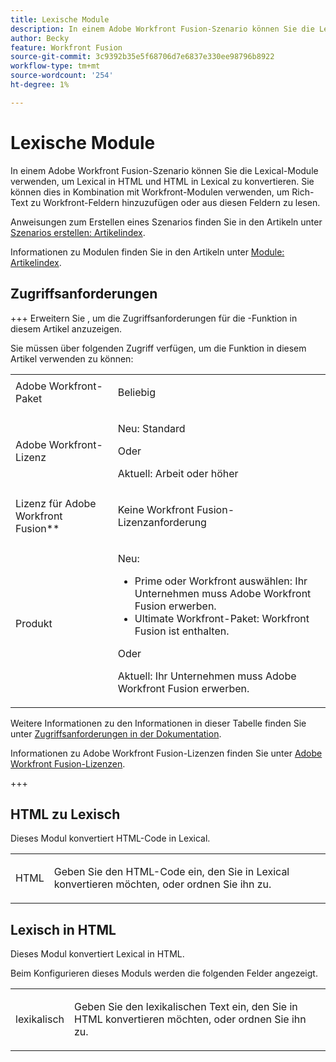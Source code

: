 ```yaml
---
title: Lexische Module
description: In einem Adobe Workfront Fusion-Szenario können Sie die Lexical-Module verwenden, um Lexical in HTML und HTML in Lexical zu konvertieren.
author: Becky
feature: Workfront Fusion
source-git-commit: 3c9392b35e5f68706d7e6837e330ee98796b8922
workflow-type: tm+mt
source-wordcount: '254'
ht-degree: 1%

---
```


# Lexische Module

<!-- ADD REDIRECTS -->

In einem Adobe Workfront Fusion-Szenario können Sie die Lexical-Module verwenden, um Lexical in HTML und HTML in Lexical zu konvertieren.  Sie können dies in Kombination mit Workfront-Modulen verwenden, um Rich-Text zu Workfront-Feldern hinzuzufügen oder aus diesen Feldern zu lesen.

Anweisungen zum Erstellen eines Szenarios finden Sie in den Artikeln unter [Szenarios erstellen: Artikelindex](/help/workfront-fusion/create-scenarios/create-scenarios-toc.md).

Informationen zu Modulen finden Sie in den Artikeln unter [Module: Artikelindex](/help/workfront-fusion/references/modules/modules-toc.md).

## Zugriffsanforderungen

+++ Erweitern Sie , um die Zugriffsanforderungen für die -Funktion in diesem Artikel anzuzeigen.

Sie müssen über folgenden Zugriff verfügen, um die Funktion in diesem Artikel verwenden zu können:

<table style="table-layout:auto">
 <col> 
 <col> 
 <tbody> 
  <tr> 
   <td role="rowheader">Adobe Workfront-Paket</td> 
   <td> <p>Beliebig</p> </td> 
  </tr> 
  <tr data-mc-conditions=""> 
   <td role="rowheader">Adobe Workfront-Lizenz</td> 
   <td> <p>Neu: Standard</p><p>Oder</p><p>Aktuell: Arbeit oder höher</p> </td> 
  </tr> 
  <tr> 
   <td role="rowheader">Lizenz für Adobe Workfront Fusion**</td> 
   <td>
   <p>Keine Workfront Fusion-Lizenzanforderung</p>
   </td> 
  </tr> 
  <tr> 
   <td role="rowheader">Produkt</td> 
   <td>
   <p>Neu:</p> <ul><li>Prime oder Workfront auswählen: Ihr Unternehmen muss Adobe Workfront Fusion erwerben.</li><li>Ultimate Workfront-Paket: Workfront Fusion ist enthalten.</li></ul>
   <p>Oder</p>
   <p>Aktuell: Ihr Unternehmen muss Adobe Workfront Fusion erwerben.</p>
   </td> 
  </tr>
 </tbody> 
</table>

Weitere Informationen zu den Informationen in dieser Tabelle finden Sie unter [Zugriffsanforderungen in der Dokumentation](/help/workfront-fusion/references/licenses-and-roles/access-level-requirements-in-documentation.md).

Informationen zu Adobe Workfront Fusion-Lizenzen finden Sie unter [Adobe Workfront Fusion-Lizenzen](/help/workfront-fusion/set-up-and-manage-workfront-fusion/licensing-operations-overview/license-automation-vs-integration.md).

+++

## HTML zu Lexisch

Dieses Modul konvertiert HTML-Code in Lexical.

<table style="table-layout:auto"> 
 <col> 
 <col> 
 <tbody> 
  <tr> 
   <td role="rowheader">HTML</td> 
   <td> <p>Geben Sie den HTML-Code ein, den Sie in Lexical konvertieren möchten, oder ordnen Sie ihn zu.</p> </td> 
  </tr> 
 </tbody> 
</table>


## Lexisch in HTML

Dieses Modul konvertiert Lexical in HTML.

Beim Konfigurieren dieses Moduls werden die folgenden Felder angezeigt.

<table style="table-layout:auto"> 
 <col> 
 <col> 
 <tbody> 
  <tr> 
   <td role="rowheader">lexikalisch</td> 
   <td> <p>Geben Sie den lexikalischen Text ein, den Sie in HTML konvertieren möchten, oder ordnen Sie ihn zu.</p> </td> 
  </tr> 
 </tbody> 
</table>

